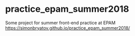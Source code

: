 # practice_epam_summer2018
Some project for summer front-end practice at EPAM
https://simonbryatov.github.io/practice_epam_summer2018/
